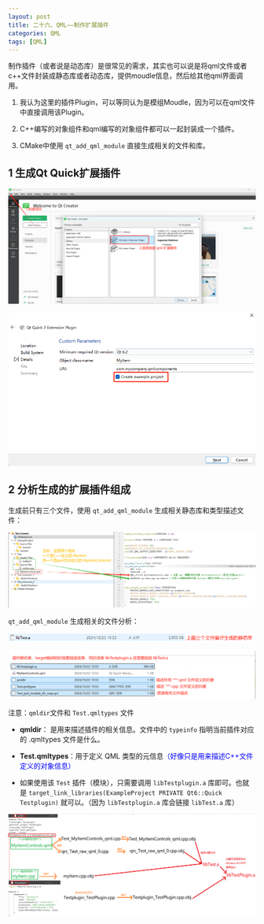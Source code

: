 ```yaml
---
layout: post
title: 二十六、QML——制作扩展插件
categories: QML
tags: [QML]
---
```


制作插件（或者说是动态库）是很常见的需求，其实也可以说是将qml文件或者c++文件封装成静态库或者动态库，提供moudle信息，然后给其他qml界面调用。

1. 我认为这里的插件Plugin，可以等同认为是模组Moudle，因为可以在qml文件中直接调用该Plugin。

2. C++编写的对象组件和qml编写的对象组件都可以一起封装成一个插件。

3. CMake中使用 `qt_add_qml_module` 直接生成相关的文件和库。

## 1 生成Qt Quick扩展插件

![alt text](/assets/Qt6/qml_26_ExtensionPlugin/image/image.png)

![alt text](/assets/Qt6/qml_26_ExtensionPlugin/image/image-1.png)

## 2 分析生成的扩展插件组成

生成前只有三个文件，使用 `qt_add_qml_module` 生成相关静态库和类型描述文件：

![alt text](/assets/Qt6/qml_26_ExtensionPlugin/image/image-2.png)

`qt_add_qml_module` 生成相关的文件分析：

![alt text](/assets/Qt6/qml_26_ExtensionPlugin/image/image-4.png)

![alt text](/assets/Qt6/qml_26_ExtensionPlugin/image/image-3.png)

注意：`qmldir`文件和 `Test.qmltypes` 文件

- **qmldir**： 是用来描述插件的相关信息。文件中的 `typeinfo` 指明当前插件对应的 .qmltypes 文件是什么。

- **Test.qmltypes**：用于定义 QML 类型的元信息<font color="blue">（好像只是用来描述C++文件定义的对象信息）</font>

- 如果使用该 `Test` 插件（模块），只需要调用 `libTestplugin.a` 库即可。也就是 `target_link_libraries(ExampleProject PRIVATE Qt6::Quick Testplugin)` 就可以。（因为 `libTestplugin.a` 库会链接 `libTest.a` 库）

![alt text](/assets/Qt6/qml_26_ExtensionPlugin/image/image-5.png)
